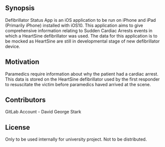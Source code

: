 ## Synopsis
Defibrillator Status App is an iOS application to be run on iPhone and iPad (Primarily iPhone) installed with iOS10. This application aims to give comprehensive information relating to Sudden Cardiac Arrests events in which a HeartSine defibrillator was used. The data for this application is to be mocked as HeartSine are still in developmental stage of new defibrillator device.

## Motivation
Paramedics require information about why the patient had a cardiac arrest. This data is stored on the HeartSine defibrillator used by the first responder to resuscitate the victim before paramedics haved arrived at the scene.

## Contributors
GitLab Account - David George Stark

## License
Only to be used internally for university project. Not to be distributed.
